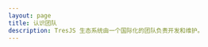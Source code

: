 ```yaml
---
layout: page
title: 认识团队
description: TresJS 生态系统由一个国际化的团队负责开发和维护。
---
```


<script setup>
import {
  VPTeamPage,
  VPTeamPageTitle,
  VPTeamPageSection,
  VPTeamMembers
} from 'vitepress/theme'
import { core } from './_data/team'
</script>

<VPTeamPage>
  <VPTeamPageTitle>
    <template #title>认识团队</template>
    <template #lead>
      TresJS 生态系统由一个国际化的团队负责开发和维护。
    </template>
  </VPTeamPageTitle>
  <VPTeamMembers :members="core" />
  <!-- <VPTeamPageSection>
    <template #title>Team Emeriti</template>
    <template #lead>
      Here we honor some no-longer-active team members who have made valuable
      contributions in the past.
    </template>
    <template #members>
      <VPTeamMembers size="small" :members="emeriti" />
    </template>
  </VPTeamPageSection> -->
</VPTeamPage>
